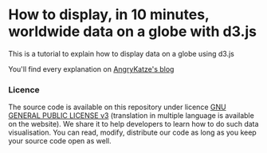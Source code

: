 How to display, in 10 minutes, worldwide data on a globe with d3.js
===========================

This is a tutorial to explain how to display data on a globe using d3.js

You'll find every explanation on [AngryKatze's blog][1]

### Licence ###

The source code is available on this repository under licence [GNU GENERAL PUBLIC LICENSE v3][2] (translation in multiple language is available on the website). We share it to help developers to learn how to do such data visualisation. You can read, modify, distribute our code as long as you keep your source code open as well.


  [1]: http://blog.james-lafa.fr/how-to-display-in-10-minutes-worldwide-data-on-a-globe-with-d3-js/
  [2]: http://www.gnu.org/licenses/gpl-3.0.en.html
